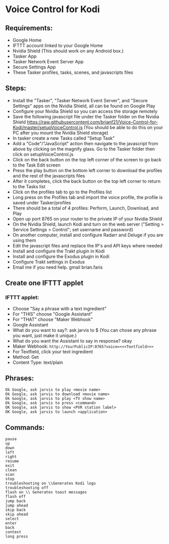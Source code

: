 # Voice Control for Kodi
## Requirements:
- Google Home
- IFTTT account linked to your Google Home
- Nvidia Shield (This should work on any Android box.)
- Tasker App
- Tasker Network Event Server App
- Secure Settings App
- These Tasker profiles, tasks, scenes, and javascripts files

## Steps:
 - Install the "Tasker", "Tasker Network Event Server", and "Secure Settings" apps on the Nvidia Shield, all can be found on Google Play
 - Configure your Nvidia Shield so you can access the storage remotely
 - Save the following javascript file under the Tasker folder on the Nvidia Shield https://raw.githubusercontent.com/brianf21/Voice-Control-for-Kodi/master/setupVoiceControl.js  (You should be able to do this on your PC after you mount the Nvidia Shield storage)
 - In tasker create a new Tasks called "Setup Task"
 - Add a "Code"/"JavaScript" action then navigate to the javascript from above by clicking on the magnify glass. Go to the Tasker folder then click on setupVoiceControl.js
 - Click on the back button on the top left corner of the screen to go back to the Task Edit screen
 - Press the play button on the bottom left corner to download the profiles and the rest of the javascripts files
 - After it completes, click the back button on the top left corner to return to the Tasks list
 - Click on the profiles tab to go to the Profiles list
 - Long press on the Profiles tab and import the voice profile, the profile is saved under Tasker/profiles
 - There should be a total of 4 profiles: Perform, Launch, Download, and Play
 - Open up port 8765 on your router to the private IP of your Nvidia Shield
 - On the Nvidia Shield, launch Kodi and turn on the web server ("Setting > Service Settings > Control"; set username and password)
 - On another computer, install and configure Radarr and Deluge if you are using them
 - Edit the javascript files and replace the IP's and API keys where needed
 - Install and configure the Trakt plugin in Kodi
 - Install and configure the Exodus plugin in Kodi
 - Configure Trakt settings in Exodus
 - Email me if you need help. gmail brian.faris
  
## Create one IFTTT applet
  
### IFTTT applet:
- Choose "Say a phrase with a text ingredient"
- For "THIS" choose "Google Assistant"
- For "THAT" choose "Maker Webhook"
- Google Assistant
- What do you want to say?: ask jarvis to $ (You can chose any phrase you want, just make it unique.)
- What do you want the Assistant to say in response? okay
- Maker Webhook: ```http://YourPublicIP:8765?voice=<<<Textfield>>>```
- For Textfield, click your text ingredient
- Method: Get
- Content Type: text/plain
  
## Phrases:
``` 
Ok Google, ask jarvis to play <movie name>
Ok Google, ask jarvis to download <movie name>
Ok Google, ask jarvis to play <TV show name>
Ok Google, ask jarvis to press <command>
OK Google, ask jarvis to show <PVR station label>
OK Google, ask jarvis to launch <application>
```

## Commands:
```
pause
up
down
left
right
resume
exit
clean
scan
stop
troubleshooting on \\Generates Kodi logs
troubleshooting off
flash on \\ Generates toast messages
flash off
jump back
jump ahead
skip back
skip ahead
select
enter
back
context
long press
```